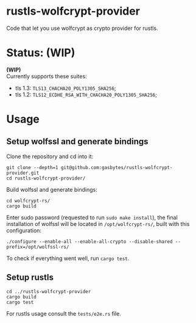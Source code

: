 # rustls-wolfcrypt-provider

Code that let you use wolfcrypt as crypto provider for rustls.

# Status: (WIP)
**(WIP)**<br/>
Currently supports these suites:
- tls 1.3: `TLS13_CHACHA20_POLY1305_SHA256`;
- tls 1.2: `TLS12_ECDHE_RSA_WITH_CHACHA20_POLY1305_SHA256`;

# Usage

## Setup wolfssl and generate bindings

Clone the repository and cd into it:
```
git clone --depth=1 git@github.com:gasbytes/rustls-wolfcrypt-provider.git
cd rustls-wolfcrypt-provider/
```

Build wolfssl and generate bindings:
```
cd wolfcrypt-rs/
cargo build
```
Enter sudo password (requested to run `sudo make install`), the final installation of wolfssl
will be located in `/opt/wolfcrypt-rs/`, built with this configuration:

```
./configure --enable-all --enable-all-crypto --disable-shared --prefix=/opt/wolfssl-rs/
```

To check if everything went well, run `cargo test`.

## Setup rustls

```
cd ../rustls-wolfcrypt-provider
cargo build
cargo test
```

For rustls usage consult the `tests/e2e.rs` file. 
